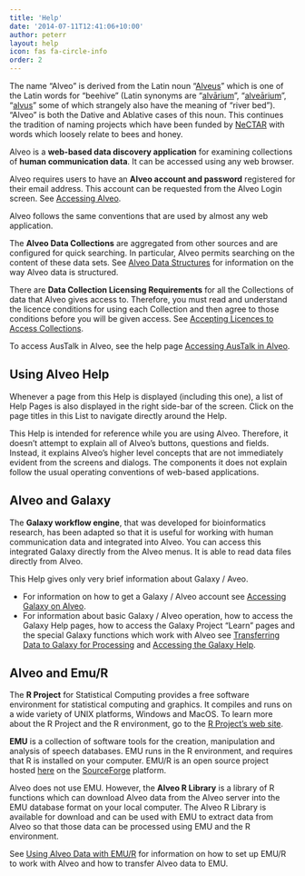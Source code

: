 ```yaml
---
title: 'Help'
date: '2014-07-11T12:41:06+10:00'
author: peterr
layout: help
icon: fas fa-circle-info
order: 2
---
```


The name “Alveo” is derived from the Latin noun “[Alveus](http://en.wiktionary.org/wiki/alveus)” which is one of the Latin words for “beehive” (Latin synonyms are “[alvārium](http://en.wiktionary.org/wiki/alvarium)”, “[alveārium](http://en.wiktionary.org/wiki/alvearium)”, “[alvus](http://en.wiktionary.org/wiki/alvus)” some of which strangely also have the meaning of “river bed”). “Alveo” is both the Dative and Ablative cases of this noun. This continues the tradition of naming projects which have been funded by [NeCTAR](https://nectar.org.au/home "NeCTAR") with words which loosely relate to bees and honey.

Alveo is a **web-based data discovery application** for examining collections of **human communication data**. It can be accessed using any web browser.

Alveo requires users to have an **Alveo account and password** registered for their email address. This account can be requested from the Alveo Login screen. See [Accessing Alveo](/help/getting-access-to-alveo-and-galaxy/accessing-alveo "Getting Access to the Alveo Web Service").

Alveo follows the same conventions that are used by almost any web application.

The **Alveo Data Collections** are aggregated from other sources and are configured for quick searching. In particular, Alveo permits searching on the content of these data sets. See [Alveo Data Structures](/help/alveo-data-structures "Alveo Data Structures") for information on the way Alveo data is structured.

There are **Data Collection Licensing Requirements** for all the Collections of data that Alveo gives access to. Therefore, you must read and understand the licence conditions for using each Collection and then agree to those conditions before you will be given access. See [Accepting Licences to Access Collections](/help/getting-access-to-alveo-and-galaxy/accepting-licences-to-access-collections "Accepting Licences to Access Collections").

To access AusTalk in Alveo, see the help page [Accessing AusTalk in Alveo](/tutorials/accessing-austalk-in-alveo).

## **Using Alveo Help**

Whenever a page from this Help is displayed (including this one), a list of Help Pages is also displayed in the right side-bar of the screen. Click on the page titles in this List to navigate directly around the Help.

This Help is intended for reference while you are using Alveo. Therefore, it doesn’t attempt to explain all of Alveo’s buttons, questions and fields. Instead, it explains Alveo’s higher level concepts that are not immediately evident from the screens and dialogs. The components it does not explain follow the usual operating conventions of web-based applications.

## **Alveo and Galaxy**

The **Galaxy workflow engine**, that was developed for bioinformatics research, has been adapted so that it is useful for working with human communication data and integrated into Alveo. You can access this integrated Galaxy directly from the Alveo menus. It is able to read data files directly from Alveo.

This Help gives only very brief information about Galaxy / Aveo.

- For information on how to get a Galaxy / Alveo account see [Accessing Galaxy on Alveo](/help/getting-access-to-alveo-and-galaxy/accessing-galaxy-on-alveo "Accessing the Galaxy Web Service **").
- For information about basic Galaxy / Alveo operation, how to access the Galaxy Help pages, how to access the Galaxy Project “Learn” pages and the special Galaxy functions which work with Alveo see [Transferring Data to Galaxy for Processing](/help/analysing-data/transferring-data-to-galaxy-for-processing "Transferring Data to Galaxy for Processing") and [Accessing the Galaxy Help](/help/analysing-data/transferring-data-to-galaxy-for-processing/accessing-the-galaxy-help).

## **Alveo and Emu/R**

The **R Project** for Statistical Computing provides a free software environment for statistical computing and graphics. It compiles and runs on a wide variety of UNIX platforms, Windows and MacOS. To learn more about the R Project and the R environment, go to the [R Project’s web site](http://www.r-project.org/).

**EMU** is a collection of software tools for the creation, manipulation and analysis of speech databases. EMU runs in the R environment, and requires that R is installed on your computer. EMU/R is an open source project hosted [here](/ "EMU on SourceForge") on the [SourceForge](http://sourceforge.net "The SourceForge Homepage") platform.

Alveo does not use EMU. However, the **Alveo R Library** is a library of R functions which can download Alveo data from the Alveo server into the EMU database format on your local computer. The Alveo R Library is available for download and can be used with EMU to extract data from Alveo so that those data can be processed using EMU and the R environment.

See [Using Alveo Data with EMU/R](/help/analysing-data/using-alveo-data-with-emur "Using Alveo Data with Emu/R") for information on how to set up EMU/R to work with Alveo and how to transfer Alveo data to EMU.
